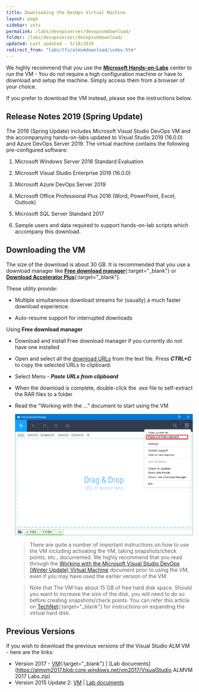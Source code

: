 ```yaml
---
title: Downloading the DevOps Virtual Machine
layout: page    
sidebar: vsts
permalink: /labs/devopsserver/devopsvmdownload/
folder: /labs/devopsserver/devopsvmdownload/
updated: Last updated - 3/18/2019
redirect_from: "labs/tfs/almvmdownload/index.htm"
---
```


We highly recommend that you use the [**Microsoft Hands-on-Labs**](../handsonlabs/) center to run the VM - You do not require a high configuration machine or have to download and setup the machine. Simply access them from a browser of your choice. 

If you prefer to download the VM instead, please see the instructions below.

## Release Notes 2019 (Spring Update)

The 2019 (Spring Update) includes Microsoft Visual Studio DevOps VM and the accompanying hands-on-labs updated to Visual Studio 2019 (16.0.0) and Azure DevOps Server 2019. The virtual machine contains the following pre-configured software:

1. Microsoft Windows Server 2016 Standard Evaluation

2. Microsoft Visual Studio Enterprise 2019 (16.0.0)

3. Microsoft Azure DevOps Server 2019

4. Microsoft Office Professional Plus 2016 (Word, PowerPoint, Excel, Outlook)

5. Microsoft SQL Server Standard 2017

6. Sample users and data required to support hands-on-lab scripts which accompany this download.

## Downloading the VM

The size of the download is about 30 GB. It is recommended that you use a download manager  like [**Free download manager**](http://www.freedownloadmanager.org/){:target="_blank"} or [**Download Accelerator Plus**](http://www.speedbit.com/dap/){:target="_blank"}.

These utility provide:

* Multiple simultaneous download streams for (usually) a much faster download experience.

* Auto-resume support for interrupted downloads

Using **Free download manager**

- Download and install Free download manager if you currently do not have one installed 
- Open and select all the <a href="./devopsvm2019links.txt" target="_blank">download URLs</a> from the text file. Press ***CTRL+C*** to copy the selected URLs to clipboard.
- Select Menu - ***Paste URLs from clipboard***      
- When the download is complete, double-click the .exe file to self-extract the RAR files to a folder       
- Read the "Working with the …" document to start using the VM

  <img src="images/fdm.png" />


   >There are quite a number of important instructions on how to use the VM including activating the VM, taking snapshots/check points, etc., documented. We highly recommend that you read through the [Working with the Microsoft Visual Studio DevOps (Winter Update) Virtual Machine](../started/) document prior to using the VM, even if you may have used the earlier version of the VM.

   >Note that The VM has about 15 GB of free hard disk space. Should you want to increase the size of the disk, you will need to do so before creating snapshots/check points. You can refer this article on [TechNet](https://technet.microsoft.com/en-us/library/dn282284(v=ws.11).aspx){:target="_blank"} for instructions on expanding the virtual hard disk.

## Previous Versions

If you wish to download the previous versions of the Visual Studio ALM VM - here are the links:
* Version 2017 -  [VM](https://raw.githubusercontent.com/microsoft/azuredevopslabs/master/labs/tfs/almvm2017url.txt){:target="_blank"} \|  [Lab documents](https://almvm2017.blob.core.windows.net/vm2017/VisualStudio ALMVM 2017 Labs.zip)
* Version 2015 Update 2: [VM](https://msdnshared.blob.core.windows.net/media/2016/06/ALMVM-2015-Update-2-Downloads.txt) \| [Lab documents](https://msdnshared.blob.core.windows.net/media/2016/06/ALMVM-2015-Update-2-Downloads.txt)
